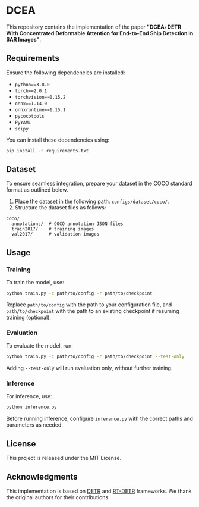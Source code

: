 # DCEA

This repository contains the implementation of the paper **"DCEA: DETR With Concentrated Deformable Attention for End-to-End Ship Detection in SAR Images"**.

## Requirements

Ensure the following dependencies are installed:
- `python==3.8.0`
- `torch==2.0.1`
- `torchvision==0.15.2`
- `onnx==1.14.0`
- `onnxruntime==1.15.1`
- `pycocotools`
- `PyYAML`
- `scipy`

You can install these dependencies using:
```bash
pip install -r requirements.txt
```

## Dataset

To ensure seamless integration, prepare your dataset in the COCO standard format as outlined below.
1. Place the dataset in the following path: `configs/dataset/coco/`.
2. Structure the dataset files as follows:
```
coco/
  annotations/  # COCO annotation JSON files
  train2017/    # training images
  val2017/      # validation images
```

## Usage

### Training

To train the model, use:
```bash
python train.py -c path/to/config -r path/to/checkpoint
```
Replace `path/to/config` with the path to your configuration file, and `path/to/checkpoint` with the path to an existing checkpoint if resuming training (optional).

### Evaluation

To evaluate the model, run:
```bash
python train.py -c path/to/config -r path/to/checkpoint --test-only
```
Adding `--test-only` will run evaluation only, without further training.

### Inference

For inference, use:
```bash
python inference.py
```
Before running inference, configure `inference.py` with the correct paths and parameters as needed.

## License

This project is released under the MIT License.

## Acknowledgments

This implementation is based on [DETR](https://github.com/facebookresearch/detr.git) and [RT-DETR](https://github.com/lyuwenyu/RT-DETR.git) frameworks. We thank the original authors for their contributions.
